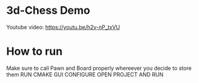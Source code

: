 # 3d-Chess Demo
Youtube video: https://youtu.be/h2v-nP_txVU

# How to run
Make sure to call Pawn and Board properly whereever you decide to store them
RUN CMAKE GUI
CONFIGURE 
OPEN PROJECT AND RUN
